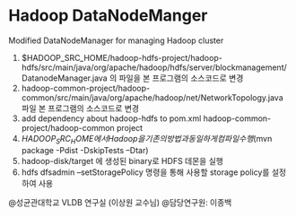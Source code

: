 # Hadoop DataNodeManger
Modified DataNodeManager for managing Hadoop cluster

1.   $HADOOP_SRC_HOME/hadoop-hdfs-project/hadoop-hdfs/src/main/java/org/apache/hadoop/hdfs/server/blockmanagement/DatanodeManager.java 의
파일을 본 프로그램의 소스코드로 변경
2. hadoop-common-project/hadoop-common/src/main/java/org/apache/hadoop/net/NetworkTopology.java  파일 본 프로그램의 소스코드로 변경
3. add dependency about hadoop-hdfs to pom.xml hadoop-common-project/hadoop-common project
4.   $HADOOP_SRC_HOME에서 Hadoop을 기존의 방법과 동일하게 컴파일 수행
($mvn package -Pdist -DskipTests –Dtar)
5.   hadoop-disk/target 에 생성된 binary로 HDFS 데몬을 실행
6.   hdfs dfsadmin –setStoragePolicy 명령을 통해 사용할 storage policy를 설정하여 사용

@성균관대학교 VLDB 연구실 (이상원 교수님) 
@담당연구원: 이종백
